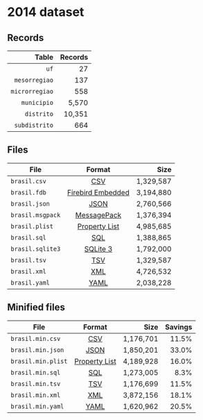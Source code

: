 # 2014 dataset

## Records

|          Table | Records |
| --------------:| -------:|
|           `uf` |      27 |
|  `mesorregiao` |     137 |
| `microrregiao` |     558 |
|    `municipio` |   5,570 |
|     `distrito` |  10,351 |
|  `subdistrito` |     664 |

## Files

| File             | Format                                                                                 |      Size |
| ---------------- |:--------------------------------------------------------------------------------------:| ---------:|
| `brasil.csv`     | [CSV](https://en.wikipedia.org/wiki/Comma-separated_values)                            | 1,329,587 |
| `brasil.fdb`     | [Firebird Embedded](https://en.wikipedia.org/wiki/Embedded_database#Firebird_Embedded) | 3,194,880 |
| `brasil.json`    | [JSON](https://en.wikipedia.org/wiki/JSON)                                             | 2,760,566 |
| `brasil.msgpack` | [MessagePack](https://en.wikipedia.org/wiki/MessagePack)                               | 1,376,394 |
| `brasil.plist`   | [Property List](https://en.wikipedia.org/wiki/Property_list)                           | 4,985,685 |
| `brasil.sql`     | [SQL](https://en.wikipedia.org/wiki/SQL)                                               | 1,388,865 |
| `brasil.sqlite3` | [SQLite 3](https://en.wikipedia.org/wiki/SQLite)                                       | 1,792,000 |
| `brasil.tsv`     | [TSV](https://en.wikipedia.org/wiki/Tab-separated_values)                              | 1,329,587 |
| `brasil.xml`     | [XML](https://en.wikipedia.org/wiki/XML)                                               | 4,726,532 |
| `brasil.yaml`    | [YAML](https://en.wikipedia.org/wiki/YAML)                                             | 2,038,228 |

## Minified files

| File               | Format                                                       |      Size | Savings |
| ------------------ |:------------------------------------------------------------:| ---------:| -------:|
| `brasil.min.csv`   | [CSV](https://en.wikipedia.org/wiki/Comma-separated_values)  | 1,176,701 |   11.5% |
| `brasil.min.json`  | [JSON](https://en.wikipedia.org/wiki/JSON)                   | 1,850,201 |   33.0% |
| `brasil.min.plist` | [Property List](https://en.wikipedia.org/wiki/Property_list) | 4,189,928 |   16.0% |
| `brasil.min.sql`   | [SQL](https://en.wikipedia.org/wiki/SQL)                     | 1,273,005 |    8.3% |
| `brasil.min.tsv`   | [TSV](https://en.wikipedia.org/wiki/Tab-separated_values)    | 1,176,699 |   11.5% |
| `brasil.min.xml`   | [XML](https://en.wikipedia.org/wiki/XML)                     | 3,872,156 |   18.1% |
| `brasil.min.yaml`  | [YAML](https://en.wikipedia.org/wiki/YAML)                   | 1,620,962 |   20.5% |